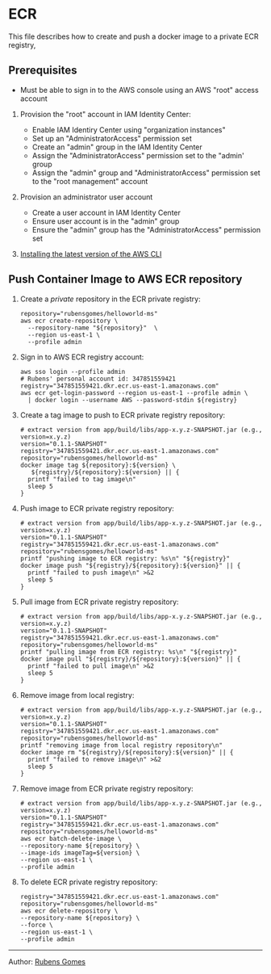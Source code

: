 # ECR

This file describes how to create and push a docker image to a private
ECR registry,

## Prerequisites

- Must be able to sign in to the AWS console using an AWS "root" access account

1. Provision the "root" account in IAM Identity Center:
    - Enable IAM Identiry Center using "organization instances"
    - Set up an "AdministratorAccess" permission set
    - Create an "admin" group in the IAM Identity Center
    - Assign the "AdministratorAccess" permission set to the "admin' group
    - Assign the "admin" group and "AdministratorAccess" permission set to the
      "root management" account

2. Provision an administrator user account
    - Create a user account in IAM Identity Center
    - Ensure user account is in the "admin" group
    - Ensure the "admin" group has the "AdministratorAccess" permission set

3. [Installing the latest version of the AWS CLI](https://docs.aws.amazon.com/cli/latest/userguide/getting-started-install.html)

## Push Container Image to AWS ECR repository

1. Create a *private* repository in the ECR private registry:

    ```shell
    repository="rubensgomes/helloworld-ms"
    aws ecr create-repository \
      --repository-name "${repository}"  \
      --region us-east-1 \
      --profile admin
    ```

2. Sign in to AWS ECR registry account:

   ```shell
   aws sso login --profile admin
   # Rubens' personal account id: 347851559421
   registry="347851559421.dkr.ecr.us-east-1.amazonaws.com"
   aws ecr get-login-password --region us-east-1 --profile admin \
     | docker login --username AWS --password-stdin ${registry}
   ```

3. Create a tag image to push to ECR private registry repository:

   ```shell
   # extract version from app/build/libs/app-x.y.z-SNAPSHOT.jar (e.g., version=x.y.z)
   version="0.1.1-SNAPSHOT"
   registry="347851559421.dkr.ecr.us-east-1.amazonaws.com"
   repository="rubensgomes/helloworld-ms"
   docker image tag ${repository}:${version} \
      ${registry}/${repository}:${version} || {
     printf "failed to tag image\n"
     sleep 5
   }
   ```

4. Push image to ECR private registry repository:

    ```shell
    # extract version from app/build/libs/app-x.y.z-SNAPSHOT.jar (e.g., version=x.y.z)
    version="0.1.1-SNAPSHOT"
    registry="347851559421.dkr.ecr.us-east-1.amazonaws.com"
    repository="rubensgomes/helloworld-ms"
    printf "pushing image to ECR registry: %s\n" "${registry}"
    docker image push "${registry}/${repository}:${version}" || {
      printf "failed to push image\n" >&2
      sleep 5
    }
    ```

5. Pull image from ECR private registry repository:

    ```shell
    # extract version from app/build/libs/app-x.y.z-SNAPSHOT.jar (e.g., version=x.y.z)
    version="0.1.1-SNAPSHOT"
    registry="347851559421.dkr.ecr.us-east-1.amazonaws.com"
    repository="rubensgomes/helloworld-ms"
    printf "pulling image from ECR registry: %s\n" "${registry}"
    docker image pull "${registry}/${repository}:${version}" || {
      printf "failed to pull image\n" >&2
      sleep 5
    }
    ```

6. Remove image from local registry:

    ```shell
    # extract version from app/build/libs/app-x.y.z-SNAPSHOT.jar (e.g., version=x.y.z)
    version="0.1.1-SNAPSHOT"
    registry="347851559421.dkr.ecr.us-east-1.amazonaws.com"
    repository="rubensgomes/helloworld-ms"
    printf "removing image from local registry repository\n"
    docker image rm "${registry}/${repository}:${version}" || {
      printf "failed to remove image\n" >&2
      sleep 5
    }
    ```

7. Remove image from ECR private registry repository:

    ```shell
    # extract version from app/build/libs/app-x.y.z-SNAPSHOT.jar (e.g., version=x.y.z)
    version="0.1.1-SNAPSHOT"
    registry="347851559421.dkr.ecr.us-east-1.amazonaws.com"
    repository="rubensgomes/helloworld-ms"
    aws ecr batch-delete-image \
    --repository-name ${repository} \
    --image-ids imageTag=${version} \
    --region us-east-1 \
    --profile admin
    ```

8. To delete ECR private registry repository:

    ```shell
    registry="347851559421.dkr.ecr.us-east-1.amazonaws.com"
    repository="rubensgomes/helloworld-ms"
    aws ecr delete-repository \
    --repository-name ${repository} \
    --force \
    --region us-east-1 \
    --profile admin
    ```

---
Author:  [Rubens Gomes](https://rubensgomes.com/)

